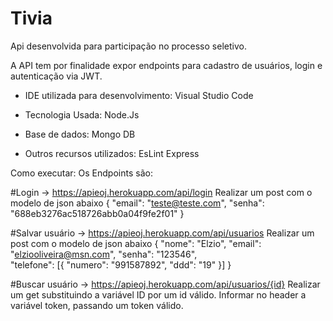 # Tivia
Api desenvolvida para participação no processo seletivo.

A API tem por finalidade expor endpoints para cadastro de usuários, login e autenticação via JWT.

 - IDE utilizada para desenvolvimento:
        Visual Studio Code

 - Tecnologia Usada: 
        Node.Js

 - Base de dados:
        Mongo DB

 - Outros recursos utilizados:
        EsLint
        Express
        
 Como executar:
 Os Endpoints são:
 
 #Login -> https://apieoj.herokuapp.com/api/login
 Realizar um post com o modelo de json abaixo
 {
    "email": "teste@teste.com",
    "senha": "688eb3276ac518726abb0a04f9fe2f01"
 }
 
 #Salvar usuário -> https://apieoj.herokuapp.com/api/usuarios
 Realizar um post com o modelo de json abaixo
 {
    "nome": "Elzio",
    "email": "elziooliveira@msn.com",
    "senha": "123546",   
    "telefone": [{
      "numero": "991587892",
	     "ddd": "19"
	}]
}

#Buscar usuário -> https://apieoj.herokuapp.com/api/usuarios/{id}
Realizar um get substituindo a variável ID por um id válido.
Informar no header a variável token, passando um token válido.

